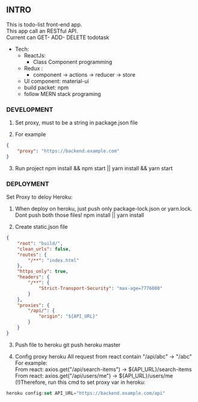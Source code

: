 
## INTRO
This is todo-list front-end app. <br/>
This app call an RESTful API.<br/>
Current can GET- ADD- DELETE todotask
- Tech: <br/>
    + ReactJs:
        + Class Component programming<br/>
    + Redux : 
        + component -> actions -> reducer -> store
    + UI component: material-ui
    + build packet: npm<br/>
    + follow MERN stack programing

### DEVELOPMENT
1. Set proxy, must to be a string in package.json file

2. For example
```json
{  
    "proxy": "https://backend.example.com"
}
```
3. Run project
   npm install && npm start || yarn install && yarn start

### DEPLOYMENT
Set Proxy to deloy Heroku:
1. When deploy on heroku, just push only package-lock.json or yarn.lock. Dont push both those files!
    npm install || yarn install

2. Create static.json file
```json
{
    "root": "build/",
    "clean_urls": false,
    "routes": {
        "/**": "index.html"
    },
    "https_only": true,
    "headers": {
        "/**": {
            "Strict-Transport-Security": "max-age=7776000"
        }
    },
    "proxies": {
        "/api/": {
            "origin": "${API_URL}"
        }
    }
}
```
3. Push file to heroku
    git push heroku master

4. Config proxy heroku
All request from react contain "/api/abc" -> "/abc" <br/>
For example:<br/>
From react:    axios.get("/api/search-items")   → ${API_URL}/search-items <br/> 
From react:     axios.get("/api/users/me")   → ${API_URL}/users/me<br/>
(!)Therefore, run this cmd to set proxy var in heroku: <br/>
```js
heroku config:set API_URL="https://backend.example.com/api"
```